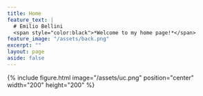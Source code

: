 ```yaml
---
title: Home
feature_text: |
  # Emilio Bellini
  <span style="color:black">*Welcome to my home page!*</span>
feature_image: "/assets/back.png"
excerpt: ""
layout: page
aside: false
---
```


<!-- {% capture link %}{{ site.links.arxiv }}{% endcapture %}{% include button_ai.html link=link text="arXiv" icon="arxiv" color="#b31b1b" %}
{% capture link %}{{ site.links.ads }}{% endcapture %}{% include button_ai.html link=link text="NASA/ADS" icon="ads" color="#143270" %}
{% capture link %}{{ site.links.inspire }}{% endcapture %}{% include button_ai.html link=link text="inSPIRE" icon="inspire" color="#6699cc" %}
{% capture link %}{{ site.links.google-scholar }}{% endcapture %}{% include button_ai.html link=link text="Google Scholar" icon="google-scholar" color="#3983fe" %}
{% capture link %}{{ site.links.orcid }}{% endcapture %}{% include button_ai.html link=link text="ORCID" icon="orcid" color="#a6ce39" %}
{% capture link %}{{ site.links.researcherid }}{% endcapture %}{% include button_ai.html link=link text="ResearcherID" icon="researcherid" color="#336699" %}
{% capture link %}{{ site.links.researchgate }}{% endcapture %}{% include button_ai.html link=link text="ResearchGate" icon="researchgate" color="#00ccbb" %}
{% capture link %}{{ site.links.linkedin }}{% endcapture %}{% include button.html link=link text="LinkedIn" icon="linkedin" color="#0077b5" %}
{% capture link %}{{ site.links.github }}{% endcapture %}{% include button.html link=link text="GitHub" icon="github" color="#24292e" %}
{% capture link %}{{ site.links.link }}{% endcapture %}{% include button.html link=link text="This Site" icon="link" color="" %} -->


{% include figure.html image="/assets/uc.png" position="center" width="200" height="200" %}
